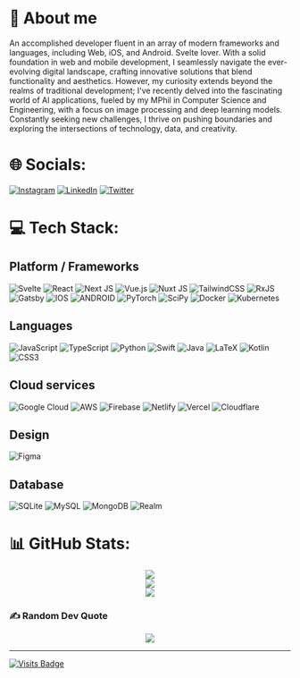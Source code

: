 <!-- Page amd badges are initiated via GPRM ( https://gprm.itsvg.in ) -->
# 🦧 About me

An accomplished developer fluent in an array of modern frameworks and languages, including Web, iOS, and Android. Svelte lover. With a solid foundation in web and mobile development, I seamlessly navigate the ever-evolving digital landscape, crafting innovative solutions that blend functionality and aesthetics. However, my curiosity extends beyond the realms of traditional development; I've recently delved into the fascinating world of AI applications, fueled by my MPhil in Computer Science and Engineering, with a focus on image processing and deep learning models. Constantly seeking new challenges, I thrive on pushing boundaries and exploring the intersections of technology, data, and creativity.

# 🌐 Socials:
[![Instagram](https://img.shields.io/badge/Instagram-%23E4405F.svg?logo=Instagram&logoColor=white)](https://instagram.com/nicholaslck) 
[![LinkedIn](https://img.shields.io/badge/LinkedIn-%230077B5.svg?logo=linkedin&logoColor=white)](https://linkedin.com/in/nicholaslck) 
[![Twitter](https://img.shields.io/badge/Twitter-%231DA1F2.svg?logo=Twitter&logoColor=white)](https://twitter.com/nicholaslck) 

# 💻 Tech Stack:

## Platform / Frameworks
![Svelte](https://img.shields.io/badge/svelte-%23f1413d.svg?style=flat&logo=svelte&logoColor=white)
![React](https://img.shields.io/badge/react-%2320232a.svg?style=flat&logo=react&logoColor=%2361DAFB)
![Next JS](https://img.shields.io/badge/Next-black?style=flat&logo=next.js&logoColor=white)
![Vue.js](https://img.shields.io/badge/vue.js-%2335495e.svg?style=flat&logo=vuedotjs&logoColor=%234FC08D) 
![Nuxt JS](https://img.shields.io/badge/Nuxt-002E3B?style=flat&logo=nuxt.js&logoColor=#00DC82)
![TailwindCSS](https://img.shields.io/badge/tailwindcss-%2338B2AC.svg?style=flat&logo=tailwind-css&logoColor=white)
![RxJS](https://img.shields.io/badge/rxjs-%23B7178C.svg?style=flat&logo=reactivex&logoColor=white)
![Gatsby](https://img.shields.io/badge/Gatsby-%23663399.svg?style=flat&logo=gatsby&logoColor=white)
![IOS](https://img.shields.io/badge/IOS-%2320232a.svg?style=flat&logo=apple&logoColor=white)
![ANDROID](https://img.shields.io/badge/android-%2320232a.svg?style=flat&logo=android&logoColor=%a4c639)
![PyTorch](https://img.shields.io/badge/PyTorch-%23EE4C2C.svg?style=flat&logo=PyTorch&logoColor=white) 
![SciPy](https://img.shields.io/badge/SciPy-%230C55A5.svg?style=flat&logo=scipy&logoColor=%white) 
![Docker](https://img.shields.io/badge/docker-%230db7ed.svg?style=flat&logo=docker&logoColor=white) 
![Kubernetes](https://img.shields.io/badge/kubernetes-%23326ce5.svg?style=flat&logo=kubernetes&logoColor=white)

## Languages
![JavaScript](https://img.shields.io/badge/javascript-%23323330.svg?style=flat&logo=javascript&logoColor=%23F7DF1E)
![TypeScript](https://img.shields.io/badge/typescript-%23007ACC.svg?style=flat&logo=typescript&logoColor=white)
![Python](https://img.shields.io/badge/python-3670A0?style=flat&logo=python&logoColor=ffdd54)
![Swift](https://img.shields.io/badge/swift-F54A2A?style=flat&logo=swift&logoColor=white)
![Java](https://img.shields.io/badge/java-%23ED8B00.svg?style=flat&logo=java&logoColor=white)
![LaTeX](https://img.shields.io/badge/latex-%23008080.svg?style=flat&logo=latex&logoColor=white)
![Kotlin](https://img.shields.io/badge/kotlin-%230095D5.svg?style=flat&logo=kotlin&logoColor=white)
![CSS3](https://img.shields.io/badge/css3-%231572B6.svg?style=flat&logo=css3&logoColor=white) 

## Cloud services
![Google Cloud](https://img.shields.io/badge/Google%20Cloud-%234285F4.svg?style=flat&logo=google-cloud&logoColor=white) 
![AWS](https://img.shields.io/badge/AWS-%23FF9900.svg?style=flat&logo=amazon-aws&logoColor=white) 
![Firebase](https://img.shields.io/badge/firebase-%23039BE5.svg?style=flat&logo=firebase) 
![Netlify](https://img.shields.io/badge/netlify-%23000000.svg?style=flat&logo=netlify&logoColor=#00C7B7)
![Vercel](https://img.shields.io/badge/vercel-%23000000.svg?style=flat&logo=vercel&logoColor=white) 
![Cloudflare](https://img.shields.io/badge/Cloudflare-F38020?style=flat&logo=Cloudflare&logoColor=white)

## Design
![Figma](https://img.shields.io/badge/figma-%23F24E1E.svg?style=flat&logo=figma&logoColor=white) 

## Database
![SQLite](https://img.shields.io/badge/sqlite-%2307405e.svg?style=flat&logo=sqlite&logoColor=white) 
![MySQL](https://img.shields.io/badge/mysql-%2300f.svg?style=flat&logo=mysql&logoColor=white) 
![MongoDB](https://img.shields.io/badge/MongoDB-%234ea94b.svg?style=flat&logo=mongodb&logoColor=white) 
![Realm](https://img.shields.io/badge/Realm-39477F?style=flat&logo=realm&logoColor=white)

# 📊 GitHub Stats:

<p align="center">
  <img src="https://github-readme-stats.vercel.app/api?username=nicholaslck&theme=buefy&hide_border=false&include_all_commits=true&count_private=true" />
  <br />
  <img src="https://github-readme-streak-stats.herokuapp.com/?user=nicholaslck&theme=buefy&hide_border=false" />
  <br />
  <img src="https://github-readme-stats.vercel.app/api/top-langs/?username=nicholaslck&theme=buefy&hide_border=false&include_all_commits=true&count_private=true&layout=compact" />
</p>

### ✍️ Random Dev Quote
<p align="center">
<img src="https://quotes-github-readme.vercel.app/api?type=vetical&theme=radical" />
</p>

---

[![Visits Badge](https://badges.pufler.dev/visits/pujux/badge-it)](https://badges.pufler.dev)
